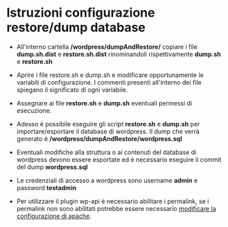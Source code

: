 Istruzioni configurazione restore/dump database
====================

- All'interno cartella **/wordpress/dumpAndRestore/** copiare i file **dump.sh.dist** e **restore.sh.dist** rinominandoli rispettivamente **dump.sh** e **restore.sh**

- Aprire i file restore.sh e dump.sh e modificare opportunamente le variabili di configurazione. I commenti presenti all'interno dei file spiegano il significato di ogni variabile.

- Assegnare ai file **restore.sh** e **dump.sh** eventuali permessi di esecuzione.

- Adesso è possibile eseguire gli script **restore.sh** e **dump.sh** per importare/esportare il database di wordpress. Il dump che verrà generato è **/wordpress/dumpAndRestore/wordpress.sql**

- Eventuali modifiche alla struttura o ai contenuti del database di wordpress devono essere esportate ed è necessario eseguire il commit del dump **wordpress.sql**

- Le credenziali di accesso a wordpress sono username **admin** e password **testadmin**

- Per utilizzare il plugin wp-api è necessario abilitare i permalink, se i permalink non sono abilitati potrebbe essere necessario [modificare la configurazione di apache](http://stackoverflow.com/questions/18740419/how-to-set-allowoverride-all).
